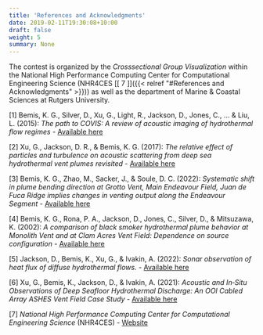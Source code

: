 ```yaml
---
title: 'References and Acknowledgments'
date: 2019-02-11T19:30:08+10:00
draft: false
weight: 5
summary: None
---
```


The contest is organized by the *Crosssectional Group Visualization* within the National High Performance Computing Center for Computational Engineering Science (NHR4CES [\[ 7 \]]({{< relref "#References and Acknowledgments" >}})) as well as the department of Marine & Coastal Sciences at Rutgers University.


[1] Bemis, K. G., Silver, D., Xu, G., Light, R., Jackson, D., Jones, C., ... & Liu, L. (2015): *The path to COVIS: A review of acoustic imaging of hydrothermal flow regimes*  - [Available here](https://www.sciencedirect.com/science/article/pii/S0967064515002027?via%3Dihub)

[2] Xu, G., Jackson, D. R., & Bemis, K. G. (2017): *The relative effect of particles and turbulence on acoustic scattering from deep sea hydrothermal vent plumes revisited* - [Available here](https://pubmed.ncbi.nlm.nih.gov/28372053/)

[3] Bemis, K. G., Zhao, M., Sacker, J., & Soule, D. C. (2022): *Systematic shift in plume bending direction at Grotto Vent, Main Endeavour Field, Juan de Fuca Ridge implies changes in venting output along the Endeavour Segment* - [Available here](https://www.frontiersin.org/articles/10.3389/feart.2022.938675/full)

[4] Bemis, K. G., Rona, P. A., Jackson, D., Jones, C., Silver, D., & Mitsuzawa, K. (2002): *A comparison of black smoker hydrothermal plume behavior at Monolith Vent and at Clam Acres Vent Field: Dependence on source configuration* - [Available here](https://link.springer.com/article/10.1023/A:1022484931681)

[5] Jackson, D., Bemis, K., Xu, G., & Ivakin, A. (2022): *Sonar observation of heat flux of diffuse hydrothermal flows.* - [Available here](https://agupubs.onlinelibrary.wiley.com/doi/full/10.1029/2021EA001974)

[6] Xu, G., Bemis, K., Jackson, D., & Ivakin, A. (2021): *Acoustic and In‐Situ Observations of Deep Seafloor Hydrothermal Discharge: An OOI Cabled Array ASHES Vent Field Case Study* - [Available here](https://www.researchwithrutgers.com/en/publications/acoustic-and-in-situ-observations-of-deep-seafloor-hydrothermal-d)

[7] *National High Performance Computing Center for Computational Engineering Science* (NHR4CES) - [Website](https://www.nhr4ces.de/)  